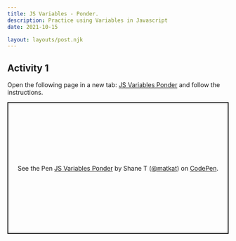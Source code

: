```yaml
---
title: JS Variables - Ponder.
description: Practice using Variables in Javascript
date: 2021-10-15

layout: layouts/post.njk
---
```


## Activity 1

Open the following page in a new tab: [JS Variables Ponder](https://codepen.io/matkat/pen/LYjRjzm)
and follow the instructions.

<p class="codepen" data-height="300" data-default-tab="js,result" data-slug-hash="LYjRjzm" data-editable="true" data-user="matkat" style="height: 300px; box-sizing: border-box; display: flex; align-items: center; justify-content: center; border: 2px solid; margin: 1em 0; padding: 1em;">
  <span>See the Pen <a href="https://codepen.io/matkat/pen/LYjRjzm">
  JS Variables Ponder</a> by Shane T (<a href="https://codepen.io/matkat">@matkat</a>)
  on <a href="https://codepen.io">CodePen</a>.</span>
</p>
<script async src="https://cpwebassets.codepen.io/assets/embed/ei.js"></script>
